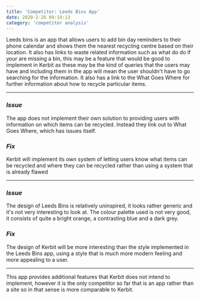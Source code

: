 ```yaml
---
title: 'Competitor: Leeds Bins App'
date: 2020-2-26 09:19:13
category: 'competitor analysis'
---
```


Leeds bins is an app that allows users to add bin day reminders to their phone calendar and shows them the nearest recycling centre based on their location. It also has links to waste related information such as what do do if your are missing a bin, this may be a feature that would be good to implement in Kerbit as these may be the kind of queries that the users may have and including them in the app will mean the user shouldn't have to go searching for the information. It also has a link to the What Goes Where for further information about how to recycle particular items.

---

### _Issue_

The app does not implement their own solution to providing users with information on which items can be recycled. Instead they link out to What Goes Where, which has issues itself.

### _Fix_

Kerbit will implement its own system of letting users know what items can be recycled and where they can be recycled rather than using a system that is already flawed

---

### _Issue_

The design of Leeds Bins is relatively uninspired, it looks rather generic and it's not very interesting to look at. The colour palette used is not very good, it consists of quite a bright orange, a contrasting blue and a dark grey.

### _Fix_

The design of Kerbit will be more interesting than the style implemented in the Leeds Bins app, using a style that is much more modern feeling and more appealing to a user.

---

This app provides additional features that Kerbit does not intend to implement, however it is the only competitor so far that is an app rather than a site so in that sense is more comparable to Kerbit.
